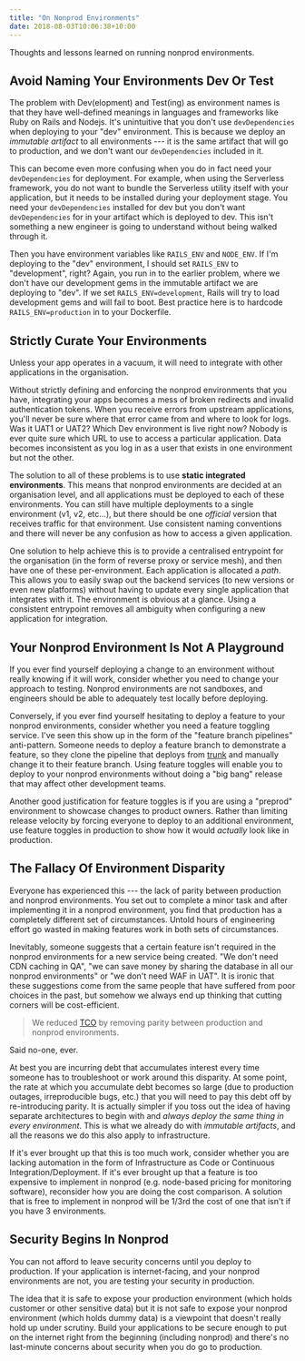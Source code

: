 ```yaml
---
title: "On Nonprod Environments"
date: 2018-08-03T10:06:38+10:00
---
```


Thoughts and lessons learned on running nonprod environments.

<!--more-->

## Avoid Naming Your Environments Dev Or Test

The problem with Dev(elopment) and Test(ing) as environment names is that they have well-defined meanings in languages and frameworks like Ruby on Rails and Nodejs. It's unintuitive that you don't use `devDependencies` when deploying to your "dev" environment. This is because we deploy an _immutable artifact_ to all environments --- it is the same artifact that will go to production, and we don't want our `devDependencies` included in it. 

This can become even more confusing when you do in fact need your `devDependencies` for deployment. For example, when using the Serverless framework, you do not want to bundle the Serverless utility itself with your application, but it needs to be installed during your deployment stage. You need your `devDependencies` installed for dev but you don't want `devDependencies` for in your artifact which is deployed to dev. This isn't something a new engineer is going to understand without being walked through it.

Then you have environment variables like `RAILS_ENV` and `NODE_ENV`. If I'm deploying to the "dev" environment, I should set `RAILS_ENV` to "development", right? Again, you run in to the earlier problem, where we don't have our development gems in the immutable artifact we are deploying to "dev". If we set `RAILS_ENV=development`, Rails will try to load development gems and will fail to boot. Best practice here is to hardcode `RAILS_ENV=production` in to your Dockerfile.

## Strictly Curate Your Environments

Unless your app operates in a vacuum, it will need to integrate with other applications in the organisation.

Without strictly defining and enforcing the nonprod environments that you have, integrating your apps becomes a mess of broken redirects and invalid authentication tokens. When you receive errors from upstream applications, you'll never be sure where that error came from and where to look for logs. Was it UAT1 or UAT2? Which Dev environment is live right now? Nobody is ever quite sure which URL to use to access a particular application. Data becomes inconsistent as you log in as a user that exists in one environment but not the other.

The solution to all of these problems is to use **static integrated environments**. This means that nonprod environments are decided at an organisation level, and all applications must be deployed to each of these environments. You can still have multiple deployments to a single environment (v1, v2, etc...), but there should be one _official_ version that receives traffic for that environment. Use consistent naming conventions and there will never be any confusion as how to access a given application.

One solution to help achieve this is to provide a centralised entrypoint for the organisation (in the form of reverse proxy or service mesh), and then have one of these per-environment. Each application is allocated a _path_. This allows you to easily swap out the backend services (to new versions or even new platforms) without having to update every single application that integrates with it. The environment is obvious at a glance. Using a consistent entrypoint removes all ambiguity when configuring a new application for integration.

## Your Nonprod Environment Is Not A Playground

If you ever find yourself deploying a change to an environment without really knowing if it will work, consider whether you need to change your approach to testing. Nonprod environments are not sandboxes, and engineers should be able to adequately test locally before deploying.

Conversely, if you ever find yourself hesitating to deploy a feature to your nonprod environments, consider whether you need a feature toggling service. I've seen this show up in the form of the "feature branch pipelines" anti-pattern. Someone needs to deploy a feature branch to demonstrate a feature, so they clone the pipeline that deploys from [trunk](https://trunkbaseddevelopment.com) and manually change it to their feature branch. Using feature toggles will enable you to deploy to your nonprod environments without doing a "big bang" release that may affect other development teams.

Another good justification for feature toggles is if you are using a "preprod" environment to showcase changes to product owners. Rather than limiting release velocity by forcing everyone to deploy to an additional environment, use feature toggles in production to show how it would _actually_ look like in production.

## The Fallacy Of Environment Disparity

Everyone has experienced this --- the lack of parity between production and nonprod environments. You set out to complete a minor task and after implementing it in a nonprod environment, you find that production has a completely different set of circumstances. Untold hours of engineering effort go wasted in making features work in both sets of circumstances.

Inevitably, someone suggests that a certain feature isn't required in the nonprod environments for a new service being created. "We don't need CDN caching in QA", "we can save money by sharing the database in all our nonprod environments" or "we don't need WAF in UAT". It is ironic that these suggestions come from the same people that have suffered from poor choices in the past, but somehow we always end up thinking that cutting corners will be cost-efficient.

>We reduced [TCO](https://en.wikipedia.org/wiki/Total_cost_of_ownership) by removing parity between production and nonprod environments.

Said no-one, ever.

At best you are incurring debt that accumulates interest every time someone has to troubleshoot or work around this disparity. At some point, the rate at which you accumulate debt becomes so large (due to production outages, irreproducible bugs, etc.) that you will need to pay this debt off by re-introducing parity. It is actually simpler if you toss out the idea of having separate architectures to begin with and _always deploy the same thing in every environment_. This is what we already do with _immutable artifacts_, and all the reasons we do this also apply to infrastructure.

If it's ever brought up that this is too much work, consider whether you are lacking automation in the form of Infrastructure as Code or Continuous Integration/Deployment. If it's ever brought up that a feature is too expensive to implement in nonprod (e.g. node-based pricing for monitoring software), reconsider how you are doing the cost comparison. A solution that is free to implement in nonprod will be 1/3rd the cost of one that isn't if you have 3 environments.

## Security Begins In Nonprod

You can not afford to leave security concerns until you deploy to production. If your application is internet-facing, and your nonprod environments are not, you are testing your security in production. 

The idea that it is safe to expose your production environment (which holds customer or other sensitive data) but it is not safe to expose your nonprod environment (which holds dummy data) is a viewpoint that doesn't really hold up under scrutiny. Build your applications to be secure enough to put on the internet right from the beginning (including nonprod) and there's no last-minute concerns about security when you do go to production.

